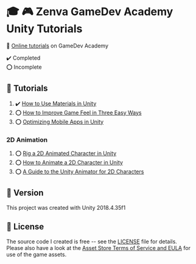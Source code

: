 # :mortar_board: :video_game: Zenva GameDev Academy Unity Tutorials

:link: [Online tutorials][tutorials] on GameDev Academy

:heavy_check_mark: Completed  
:o: Incomplete

## :beginner: Tutorials

1. :heavy_check_mark: [How to Use Materials in Unity](https://gamedevacademy.org/how-to-use-materials-in-unity/)
2. :o: [How to Improve Game Feel in Three Easy Ways](https://gamedevacademy.org/game-feel-tutorial/)
3. :o: [Optimizing Mobile Apps in Unity](https://gamedevacademy.org/unity-optimization-tutorial/)

### 2D Animation

1. :o: [Rig a 2D Animated Character in Unity](https://gamedevacademy.org/rig-a-2d-animated-character-in-unity/)
2. :o: [How to Animate a 2D Character in Unity](https://gamedevacademy.org/how-to-animate-a-2d-character-in-unity/)
3. :o: [A Guide to the Unity Animator for 2D Characters](https://gamedevacademy.org/a-guide-to-the-unity-animator-for-2d-characters/)

## :memo: Version

This project was created with Unity 2018.4.35f1

## :page_with_curl: License

The source code I created is free -- see the [LICENSE](UNLICENSE) file for details.  
Please also have a look at the [Asset Store Terms of Service and EULA](https://unity3d.com/legal/as_terms) for use of the game assets.

[tutorials]: https://gamedevacademy.org/category/unity-tutorials/
